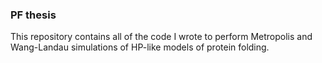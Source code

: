 ### PF thesis
This repository contains all of the code I wrote to perform Metropolis and Wang-Landau simulations 
of HP-like models of protein folding. 
